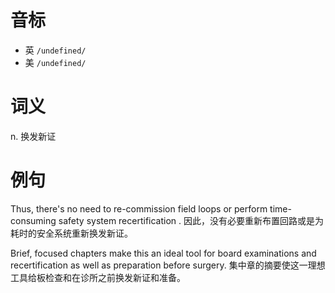 # 音标

- 英 `/undefined/`
- 美 `/undefined/`

# 词义

n. 换发新证


# 例句

Thus, there's no need to re-commission field loops or perform time-consuming safety system recertification .
因此，没有必要重新布置回路或是为耗时的安全系统重新换发新证。

Brief, focused chapters make this an ideal tool for board examinations and recertification as well as preparation before surgery.
集中章的摘要使这一理想工具给板检查和在诊所之前换发新证和准备。


